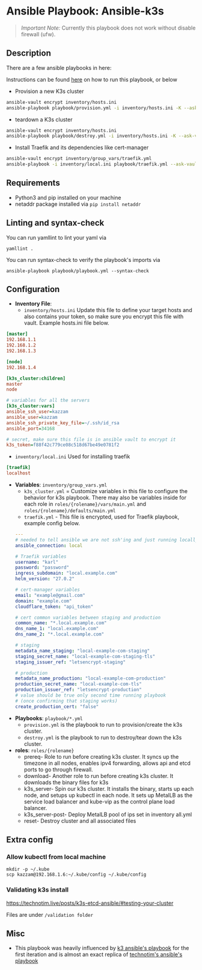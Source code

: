 # Ansible Playbook: Ansible-k3s


> *Important Note:* Currently this playbook does not work without disable firewall (ufw).

## Description
There are a few ansible playbooks in here:

Instructions can be found [here](https://homelab-coral.vercel.app/iac/ansible/#run-k3s-playbook) on how to run this playbook, or below

- Provision a new K3s cluster
  
```bash
ansible-vault encrypt inventory/hosts.ini
ansible-playbook playbook/provision.yml -i inventory/hosts.ini -K --ask-vault-pass
``` 

- teardown a K3s cluster
```bash
ansible-vault encrypt inventory/hosts.ini
ansible-playbook playbook/destroy.yml -i inventory/hosts.ini -K --ask-vault-pass
```

- Install Traefik and its dependencies like cert-manager
```bash
ansible-vault encrypt inventory/group_vars/traefik.yml
ansible-playbook -i inventory/local.ini playbook/traefik.yml --ask-vault-pass
```

## Requirements

- Python3 and pip installed on your machine
- netaddr package installed via `pip install netaddr`

## Linting and syntax-check

You can run yamllint to lint your yaml via

```shell
yamllint .
```

You can run syntax-check to verify the playbook's imports via
```shell
ansible-playbook playbook/playbook.yml --syntax-check
```

## Configuration

- **Inventory File**: 
  - `inventory/hosts.ini`
  Update this file to define your target hosts and also contains your token, so make sure you encrypt this file with vault.
Example hosts.ini file below.
```ini
[master]
192.168.1.1
192.168.1.2
192.168.1.3

[node]
192.168.1.4

[k3s_cluster:children]
master
node

# variables for all the servers
[k3s_cluster:vars]
ansible_ssh_user=kazzam
ansible_user=kazzam
ansible_ssh_private_key_file=~/.ssh/id_rsa
ansible_port=34168

# secret, make sure this file is in ansible vault to encrypt it
k3s_token=f88f42c779ce08c518d67be49e0781f2
```
- `inventory/local.ini`
  Used for installing traefik
```ini
[traefik]
localhost
```
- **Variables**: `inventory/group_vars.yml`
  - `k3s_cluster.yml` = Customize variables in this file to configure the behavior for k3s playbook. There may also be variables inside for each role in `roles/{rolename}/vars/main.yml` and `roles/{rolename}/defaults/main.yml`
  - `traefik.yml` - This file is encrypted, used for Traefik playbook, example config below.
  ```yaml
  ---
  # needed to tell ansible we are not ssh'ing and just running locally
  ansible_connection: local
  
  # Traefik variables
  username: "karl"
  password: "password"
  ingress_subdomain: "local.example.com"
  helm_version: "27.0.2"
  
  # cert-manager variables
  email: "example@gmail.com"
  domain: "example.com"
  cloudflare_token: "api_token"
  
  # cert common variables between staging and production
  common_name: "*.local.example.com"
  dns_name_1: "local.example.com"
  dns_name_2: "*.local.example.com"
  
  # staging
  metadata_name_staging: "local-example-com-staging"
  staging_secret_name: "local-example-com-staging-tls"
  staging_issuer_ref: "letsencrypt-staging"
  
  # production
  metadata_name_production: "local-example-com-production"
  production_secret_name: "local-example-com-tls"
  production_issuer_ref: "letsencrypt-production"
  # value should be true only second time running playbook
  # (once confirming that staging works)
  create_production_cert: "false"
  ```
- **Playbooks**: `playbook/*.yml`
  - `provision.yml` is the playbook to run to provision/create the k3s cluster.
  - `destroy.yml` is the playbook to run to destroy/tear down the k3s cluster.
- **roles**: `roles/{rolename}`
  - prereq- Role to run before creating k3s cluster. It syncs up the timezone in all nodes, enables ipv4 forwarding, allows api and etcd ports to go through firewall.
  - download- Another role to run before creating k3s cluster. It downloads the binary files for k3s
  - k3s_server- Spin our k3s cluster. It installs the binary, starts up each node, and setups up kubectl in each node. It sets up MetalLB as the service load balancer and kube-vip as the control plane load balancer.
  - k3s_server-post- Deploy MetalLB pool of ips set in inventory all.yml
  - reset- Destroy cluster and all associated files

## Extra config

### Allow kubectl from local machine
```shell
mkdir -p ~/.kube
scp kazzam@192.168.1.6:~/.kube/config ~/.kube/config
```

### Validating k3s install

https://technotim.live/posts/k3s-etcd-ansible/#testing-your-cluster

Files are under `/validation folder`

## Misc
- This playbook was heavily influenced by [k3 ansible's playbook](https://github.com/k3s-io/k3s-ansible/tree/master) for the first iteration and is almost an exact replica of [technotim's ansible's playbook](https://github.com/techno-tim/k3s-ansible)